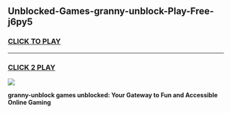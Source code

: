 
## Unblocked-Games-granny-unblock-Play-Free-j6py5
<h3>
<a href="https://premium76.site?title=granny-unblock&ref=19M">CLICK TO PLAY</a></h3>
<hr>

<h3>
<a href="https://premium76.site?title=granny-unblock&ref=19M">CLICK 2 PLAY</a>
  
</h3>

<a href="https://premium76.site?title=granny-unblock&ref=19M"><img src="https://clearcache.store/games.png"></a>


**granny-unblock games unblocked: Your Gateway to Fun and Accessible Online Gaming**
